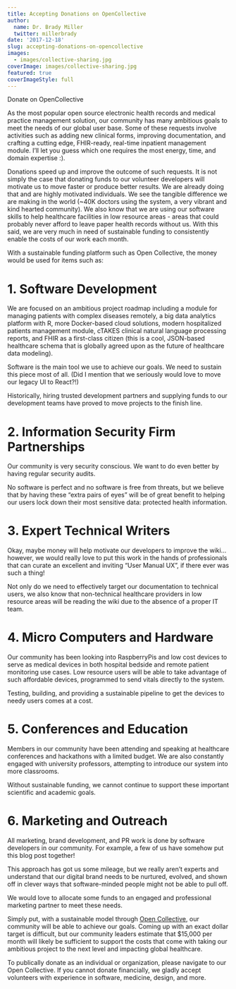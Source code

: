 ```yaml
---
title: Accepting Donations on OpenCollective
author:
  name: Dr. Brady Miller
  twitter: millerbrady
date: '2017-12-18'
slug: accepting-donations-on-opencollective
images:
  - images/collective-sharing.jpg
coverImage: images/collective-sharing.jpg
featured: true
coverImageStyle: full
---
```


<a href="https://opencollective.com/openemr" class="btn btn-lg btn-primary" style="text-decoration: none;"><i class="fa fa-heart"></i>Donate on OpenCollective</a>

As the most popular open source electronic health records and medical practice management solution, our community has many ambitious goals to meet the needs of our global user base. Some of these requests involve activities such as adding new clinical forms, improving documentation, and crafting a cutting edge, FHIR-ready, real-time inpatient management module. I’ll let you guess which one requires the most energy, time, and domain expertise :).

Donations speed up and improve the outcome of such requests. It is not simply the case that donating funds to our volunteer developers will motivate us to move faster or produce better results. We are already doing that and are highly motivated individuals. We see the tangible difference we are making in the world (~40K doctors using the system, a very vibrant and kind hearted community). We also know that we are using our software skills to help healthcare facilities in low resource areas - areas that could probably never afford to leave paper health records without us. With this said, we are very much in need of sustainable funding to consistently enable the costs of our work each month.

With a sustainable funding platform such as Open Collective, the money would be used for items such as:

# 1. Software Development
We are focused on an ambitious project roadmap including a module for managing patients with complex diseases remotely, a big data analytics platform with R, more Docker-based cloud solutions, modern hospitalized patients management module, cTAKES clinical natural language processing reports, and FHIR as a first-class citizen (this is a cool, JSON-based healthcare schema that is globally agreed upon as the future of healthcare data modeling).

Software is the main tool we use to achieve our goals. We need to sustain this piece most of all. (Did I mention that we seriously would love to move our legacy UI to React?!)

Historically, hiring trusted development partners and supplying funds to our development teams have proved to move projects to the finish line.

# 2. Information Security Firm Partnerships
Our community is very security conscious. We want to do even better by having regular security audits.

No software is perfect and no software is free from threats, but we believe that by having these “extra pairs of eyes” will be of great benefit to helping our users lock down their most sensitive data: protected health information.

# 3. Expert Technical Writers
Okay, maybe money will help motivate our developers to improve the wiki… however, we would really love to put this work in the hands of professionals that can curate an excellent and inviting “User Manual UX”, if there ever was such a thing!

Not only do we need to effectively target our documentation to technical users, we also know that non-technical healthcare providers in low resource areas will be reading the wiki due to the absence of a proper IT team.

# 4. Micro Computers and Hardware
Our community has been looking into RaspberryPis and low cost devices to serve as medical devices in both hospital bedside and remote patient monitoring use cases. Low resource users will be able to take advantage of such affordable devices, programmed to send vitals directly to the system.

Testing, building, and providing a sustainable pipeline to get the devices to needy users comes at a cost.

# 5. Conferences and Education
Members in our community have been attending and speaking at healthcare conferences and hackathons with a limited budget. We are also constantly engaged with university professors, attempting to introduce our system into more classrooms.

Without sustainable funding, we cannot continue to support these important scientific and academic goals.

# 6. Marketing and Outreach
All marketing, brand development, and PR work is done by software developers in our community. For example, a few of us have somehow put this blog post together!

This approach has got us some mileage, but we really aren’t experts and understand that our digital brand needs to be nurtured, evolved, and shown off in clever ways that software-minded people might not be able to pull off.

We would love to allocate some funds to an engaged and professional marketing partner to meet these needs.

Simply put, with a sustainable model through [Open Collective](https://opencollective.com/openemr), our community will be able to achieve our goals. Coming up with an exact dollar target is difficult, but our community leaders estimate that $15,000 per month will likely be sufficient to support the costs that come with taking our ambitious project to the next level and impacting global healthcare.

To publically donate as an individual or organization, please navigate to our Open Collective. If you cannot donate financially, we gladly accept volunteers with experience in software, medicine, design, and more. 
